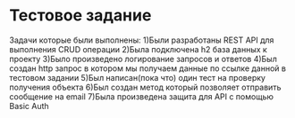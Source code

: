 # Тестовое задание
Задачи которые были выполнены:
1)Были разработаны REST API для выполнения CRUD операции
2)Была подключена h2 база данных к проекту
3)Было произведено логирование запросов и ответов
4)Был создан http запрос в котором мы получаем данные по ссылке данной в тестовом задании 
5)Был написан(пока что) один тест на проверку получения объекта 
6)Был создан метод который позволяет отправить сообщение на email
7)Была произведена защита для API с помощью Basic Auth
